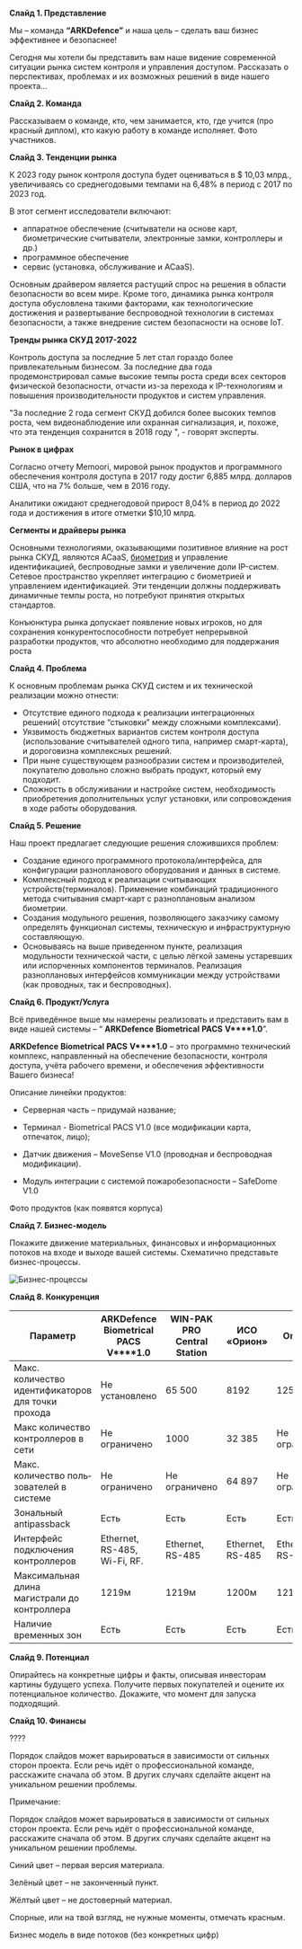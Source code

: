 **Слайд 1. Представление**

Мы – команда **“ARKDefence”** и наша цель – сделать ваш бизнес эффективнее и безопаснее! 

Сегодня мы хотели бы представить вам наше видение современной ситуации рынка систем контроля и управления доступом. Рассказать о перспективах, проблемах и их возможных решений в виде нашего проекта... 

**Слайд 2. Команда**

Рассказываем о команде, кто, чем занимается, кто, где учится (про красный диплом), кто какую работу в команде исполняет. Фото участников.

**Слайд 3. Тенденции рынка**

К 2023 году рынок контроля доступа будет оцениваться в $ 10,03 млрд., увеличиваясь со среднегодовыми темпами на 6,48% в период с 2017 по 2023 год.

В этот сегмент исследователи включают:

- аппаратное обеспечение (считыватели на основе карт,      биометрические считыватели, электронные замки, контроллеры и др.)
- программное обеспечение
- сервис (установка, обслуживание и ACaaS).

Основным драйвером является растущий спрос на решения в области безопасности во всем мире. Кроме того, динамика рынка контроля доступа обусловлена такими факторами, как технологические достижения и развертывание беспроводной технологии в системах безопасности, а также внедрение систем безопасности на основе IoT.

**Тренды рынка СКУД 2017-2022**

Контроль доступа за последние 5 лет стал гораздо более привлекательным бизнесом. За последние два года продемонстрировал самые высокие темпы роста среди всех секторов физической безопасности, отчасти из-за перехода к IP-технологиям и повышения производительности продуктов и систем управления.

"За последние 2 года сегмент СКУД добился более высоких темпов роста, чем видеонаблюдение или охранная сигнализация, и, похоже, что эта тенденция сохранится в 2018 году ", - говорят эксперты.

**Рынок в цифрах**

Согласно отчету Memoori, мировой рынок продуктов и программного обеспечения контроля доступа в 2017 году достиг 6,885 млрд. долларов США, что на 7% больше, чем в 2016 году.

Аналитики ожидают среднегодовой прирост 8,04% в период до 2022 года и достижения в итоге отметки $10,10 млрд.

**Сегменты и драйверы рынка**

Основными технологиями, оказывающими позитивное влияние на рост рынка СКУД, являются ACaaS, [биометрия](http://www.techportal.ru/glossary/biometriya.html) и управление идентификацией, беспроводные замки и увеличение доли IP-систем. Сетевое пространство укрепляет интеграцию с биометрией и управлением идентификацией. Эти тенденции должны поддерживать динамичные темпы роста, но потребуют принятия открытых стандартов.

Конъюнктура рынка допускает появление новых игроков, но для сохранения конкурентоспособности потребует непрерывной разработки продуктов, что абсолютно необходимо для поддержания роста

**Слайд 4. Проблема**

К основным проблемам рынка СКУД систем и их технической реализации можно отнести:

- Отсутствие единого подхода к реализации интеграционных решений( отсутствие “стыковки” между сложными комплексами).
- Уязвимость бюджетных вариантов систем контроля доступа (использование считывателей одного типа, например смарт-карта), и дороговизна комплексных решений.
- При ныне существующем разнообразии систем и производителей, покупателю довольно сложно выбрать продукт, который ему подходит.
- Сложность в обслуживании и настройке систем, необходимость приобретения дополнительных услуг установки, или сопровождения в ходе работы оборудования.  

**Слайд 5. Решение**

Наш проект предлагает следующие решения сложившихся проблем:

- Создание единого программного протокола/интерфейса, для конфигурации разнопланового оборудования и данных в системе.
- Комплексный подход к реализации считывающих устройств(терминалов). Применение комбинаций традиционного метода считывания смарт-карт с разноплановым анализом биометрии.
- Создания модульного решения, позволяющего заказчику самому определять функционал системы, техническую и инфраструктурную составляющую. 
- Основываясь на выше приведенном пункте, реализация модульности технической части, с целью лёгкой замены устаревших или испорченных компонентов терминалов. Реализация разноплановых интерфейсов коммуникации между устройствами (как проводных, так и беспроводных).   

**Слайд 6. Продукт/Услуга**

Всё приведённое выше мы намерены реализовать и представить вам в виде нашей системы – “ **ARKDefence**  **Biometrical** **PACS** **V****1.0**”.

**ARKDefence**  **Biometrical** **PACS** **V****1.0** – это программно технический комплекс, направленный на обеспечение безопасности, контроля доступа, учёта рабочего времени, и обеспечения эффективности Вашего бизнеса!

Описание линейки продуктов:

- Серверная часть – придумай название;

- Терминал - Biometrical PACS V1.0 (все модификации карта, отпечаток, лицо);

- Датчик движения – MoveSense V1.0  (проводная и беспроводная модификации).

- Модуль интеграции с системой пожаробезопасности – SafeDome V1.0 

Фото продуктов (как появятся корпуса)

**Слайд 7. Бизнес-модель**

Покажите движение материальных, финансовых и информационных потоков на входе и выходе вашей системы. Схематично представьте бизнес-процессы.

 ![Бизнес-процессы](img/Bussiness_model(potoki)v1.0.jpg)

**Слайд 8. Конкуренция**

| **Параметр**                                         | **ARKDefence**  **Biometrical** **PACS** **V****1.0** | **WIN-PAK   PRO Central Station** | **ИСО   «Орион»** | **OnGuard**        |
| ---------------------------------------------------- | ----------------------------------------------------- | --------------------------------- | ----------------- | ------------------ |
| Макс.   количество идентификаторов для точки прохода | Не   установлено                                      | 65 500                            | 8192              | 12500              |
| Макс   количество контроллеров в сети                | Не   ограничено                                       | 1000                              | 32 385            | Не ограничено      |
| Макс.   количество поль­зователей в системе          | Не   ограничено                                       | Не  ограничено                    | 64 897            | Не ограничено      |
| Зональный   antipassback                             | Есть                                                  | Есть                              | Есть              | Есть               |
| Интерфейс   подключения контроллеров                 | Ethernet,   RS-485, Wi-Fi, RF.                        | Ethernet,   RS-485                | Ethernet, RS-485  | Ethernet,   RS-485 |
| Максимальная   длина магистрали до контроллера       | 1219м                                                 | 1219м                             | 1200м             | 1219м              |
| Наличие   временных зон                              | Есть                                                  | Есть                              | Есть              | Есть               |

**Слайд  9. Потенциал**

Опирайтесь на конкретные цифры и факты, описывая инвесторам картины будущего успеха. Получите первых покупателей и оцените их потенциальное количество. Докажите, что момент для запуска подходящий.

 

**Слайд 10. Финансы**

????

 

Порядок слайдов может варьироваться в зависимости от сильных сторон проекта. Если речь идёт о профессиональной команде, расскажите сначала об этом. В других случаях сделайте акцент на уникальном решении проблемы.

 

Примечание:

Порядок слайдов может варьироваться в зависимости от сильных сторон проекта. Если речь идёт о профессиональной команде, расскажите сначала об этом. В других случаях сделайте акцент на уникальном решении проблемы.

Синий цвет – первая версия материала.

Зелёный цвет – не законченный пункт.

Жёлтый цвет – не достоверный материал.

Спорные, или на твой взгляд, не нужные моменты, отмечать красным.

Бизнес модель в виде потоков (без конкретных цифр) 

   